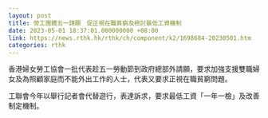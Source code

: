 ```yaml
---
layout: post
title: 勞工團體五一請願　促正視在職貧窮及檢討最低工資機制
date: 2023-05-01 18:37:01.000000000 +08:00
link: https://news.rthk.hk/rthk/ch/component/k2/1698684-20230501.htm
categories: rthk
---
```


香港婦女勞工協會一批代表趁五一勞動節到政府總部外請願，要求加強支援雙職婦女及為照顧家庭而不能外出工作的人士，代表又要求正視在職貧窮問題。

工聯會今年以舉行記者會代替遊行，表達訴求，要求最低工資「一年一檢」及改善制定機制。
